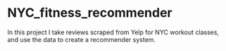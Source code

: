 # NYC_fitness_recommender
In this project I take reviews scraped from Yelp for NYC workout classes, and use the data to create a recommender system.
